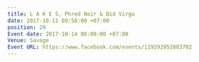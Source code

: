 ```yaml
---
title: L A K E S, Phred Noir & Did Virgo
date: 2017-10-11 09:58:00 +07:00
position: 29
Event date: 2017-10-14 00:00:00 +07:00
Venue: Savage
Event URL: https://www.facebook.com/events/119292952083702
---
```


